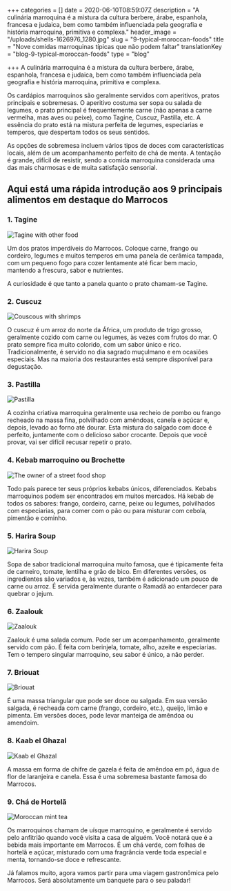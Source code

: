 +++
categories = []
date = 2020-06-10T08:59:07Z
description = "A culinária marroquina é a mistura da cultura berbere, árabe, espanhola, francesa e judaica, bem como também influenciada pela geografia e história marroquina, primitiva e complexa."
header_image = "/uploads/shells-1626976_1280.jpg"
slug = "9-typical-moroccan-foods"
title = "Nove comidas marroquinas típicas que não podem faltar"
translationKey = "blog-9-typical-moroccan-foods"
type = "blog"

+++
A culinária marroquina é a mistura da cultura berbere, árabe, espanhola, francesa e judaica, bem como também influenciada pela geografia e história marroquina, primitiva e complexa.

Os cardápios marroquinos são geralmente servidos com aperitivos, pratos principais e sobremesas. O aperitivo costuma ser sopa ou salada de legumes, o prato principal é frequentemente carne (não apenas a carne vermelha, mas aves ou peixe), como Tagine, Cuscuz, Pastilla, etc. A essência do prato está na mistura perfeita de legumes, especiarias e temperos, que despertam todos os seus sentidos.

As opções de sobremesa incluem vários tipos de doces com características locais, além de um acompanhamento perfeito de chá de menta. A tentação é grande, difícil de resistir, sendo a comida marroquina considerada uma das mais charmosas e de muita satisfação sensorial.

## **Aqui está uma rápida introdução aos 9 principais alimentos em destaque do Marrocos**

### **1. Tagine**

![Tagine with other food](/uploads/2-4.jpg "Tagine with other food")

Um dos pratos imperdíveis do Marrocos. Coloque carne, frango ou cordeiro, legumes e muitos temperos em uma panela de cerâmica tampada, com um pequeno fogo para cozer lentamente até ficar bem macio, mantendo a frescura, sabor e nutrientes.

A curiosidade é que tanto a panela quanto o prato chamam-se Tagine.

### **2. Cuscuz**

![Couscous with shrimps](/uploads/3-4.jpg "Couscous with shrimps")

O cuscuz é um arroz do norte da África, um produto de trigo grosso, geralmente cozido com carne ou legumes, às vezes com frutos do mar. O prato sempre fica muito colorido, com um sabor único e rico. Tradicionalmente, é servido no dia sagrado muçulmano e em ocasiões especiais. Mas na maioria dos restaurantes está sempre disponível para degustação.

### **3. Pastilla**

![Pastilla](/uploads/4-2.jpg "Pastilla")

A cozinha criativa marroquina geralmente usa recheio de pombo ou frango recheado na massa fina, polvilhado com amêndoas, canela e açúcar e, depois, levado ao forno até dourar. Esta mistura do salgado com doce é perfeito, juntamente com o delicioso sabor crocante. Depois que você provar, vai ser difícil recusar repetir o prato.

### **4. Kebab marroquino ou Brochette**

![The owner of a street food shop](/uploads/5-3.jpg "The owner of a street food shop")

Todo país parece ter seus próprios kebabs únicos, diferenciados. Kebabs marroquinos podem ser encontrados em muitos mercados. Há kebab de todos os sabores: frango, cordeiro, carne, peixe ou legumes, polvilhados com especiarias, para comer com o pão ou para misturar com cebola, pimentão e cominho.

### **5. Harira Soup**

![Harira Soup](/uploads/6-1.jpg "Harira Soup")

Sopa de sabor tradicional marroquina muito famosa, que é tipicamente feita de carneiro, tomate, lentilha e grão de bico. Em diferentes versões, os ingredientes são variados e, às vezes, também é adicionado um pouco de carne ou arroz. É servida geralmente durante o Ramadã ao entardecer para quebrar o jejum.

### **6. Zaalouk**

![Zaalouk](/uploads/7-1.jpg "Zaalouk")

Zaalouk é uma salada comum. Pode ser um acompanhamento, geralmente servido com pão. É feita com berinjela, tomate, alho, azeite e especiarias. Tem o tempero singular marroquino, seu sabor é único, a não perder.

### **7. Briouat**

![Briouat](/uploads/8-2.jpg "Briouat")

É uma massa triangular que pode ser doce ou salgada. Em sua versão salgada, é recheada com carne (frango, cordeiro, etc.), queijo, limão e pimenta. Em versões doces, pode levar manteiga de amêndoa ou amendoim.

### **8. Kaab el Ghazal**

![Kaab el Ghazal](/uploads/9-2.jpg "Kaab el Ghazal")

A massa em forma de chifre de gazela é feita de amêndoa em pó, água de flor de laranjeira e canela. Essa é uma sobremesa bastante famosa do Marrocos.

### **9. Chá de Hortelã**

![Moroccan mint tea](/uploads/10-4.jpg "Moroccan mint tea")

Os marroquinos chamam de uísque marroquino, e geralmente é servido pelo anfitrião quando você visita a casa de alguém. Você notará que é a bebida mais importante em Marrocos. É um chá verde, com folhas de hortelã e açúcar, misturado com uma fragrância verde toda especial e menta, tornando-se doce e refrescante.

Já falamos muito, agora vamos partir para uma viagem gastronômica pelo Marrocos. Será absolutamente um banquete para o seu paladar!